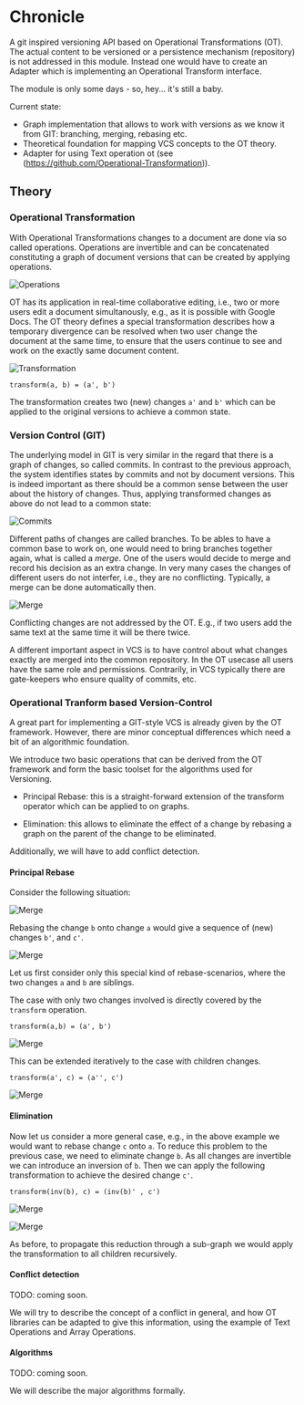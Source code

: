 Chronicle
=========

A git inspired versioning API based on Operational Transformations (OT).
The actual content to be versioned or a persistence mechanism (repository) is not addressed in this module.
Instead one would have to create an Adapter which is implementing an Operational Transform interface.

The module is only some days - so, hey... it's still a baby.

Current state:

- Graph implementation that allows to work with versions as we know it from GIT: branching, merging, rebasing etc.
- Theoretical foundation for mapping VCS concepts to the OT theory.
- Adapter for using Text operation ot (see (https://github.com/Operational-Transformation)).

Theory
--------

### Operational Transformation

With Operational Transformations changes to a document are done via so called operations.
Operations are invertible and can be concatenated constituting a graph of document versions
that can be created by applying operations.

![Operations](http://github.com/substance/chronicle/blob/master/images/graph.jpg?raw=true)

OT has its application in real-time collaborative editing, i.e., two or more users edit a
document simultanously, e.g., as it is possible with Google Docs.
The OT theory defines a special transformation describes how a temporary divergence can be resolved when two user change the document
at the same time, to ensure that the users continue to see and work on the exactly same document content.

![Transformation](http://github.com/substance/chronicle/blob/master/images/trafo.jpg?raw=true)

    transform(a, b) = (a', b')

The transformation creates two (new) changes `a'` and `b'` which can be applied
to the original versions to achieve a common state.

### Version Control (GIT)

The underlying model in GIT is very similar in the regard that there is a graph of
changes, so called commits.
In contrast to the previous approach, the system identifies states by commits
and not by document versions. This is indeed important as there should
be a common sense between the user about the history of changes.
Thus, applying transformed changes as above do not lead to a common state:

![Commits](http://github.com/substance/chronicle/blob/master/images/commits.jpg?raw=true)

Different paths of changes are called branches.
To be ables to have a common base to work on, one would need to bring branches
together again, what is called a *merge*.
One of the users would decide to merge and record his decision as an extra change.
In very many cases the changes of different users do not interfer, i.e., they are no conflicting.
Typically, a merge can be done automatically then.

![Merge](http://github.com/substance/chronicle/blob/master/images/merge.jpg?raw=true)

Conflicting changes are not addressed by the OT. E.g., if two users add the same text at the same time
it will be there twice.

A different important aspect in VCS is to have control about what changes exactly are merged
into the common repository. In the OT usecase all users have the same role and permissions.
Contrarily, in VCS typically there are gate-keepers who ensure quality of commits, etc.


### Operational Tranform based Version-Control

A great part for implementing a GIT-style VCS is already given by the OT framework.
However, there are minor conceptual differences which need a bit of an algorithmic foundation.

We introduce two basic operations that can be derived from the OT framework
and form the basic toolset for the algorithms used for Versioning.

- Principal Rebase: this is a straight-forward extension of the transform operator
  which can be applied to on graphs.
  
- Elimination: this allows to eliminate the effect of a change by rebasing a graph on
  the parent of the change to be eliminated.

Additionally, we will have to add conflict detection.

#### Principal Rebase

Consider the following situation:

![Merge](http://github.com/substance/chronicle/blob/master/images/rebase-1.jpg?raw=true)

Rebasing the change `b` onto change `a` would give a sequence of (new) changes `b'`, and `c'`.

![Merge](http://github.com/substance/chronicle/blob/master/images/rebase-2.jpg?raw=true)

Let us first consider only this special kind of rebase-scenarios, where the
two changes `a` and `b` are siblings.

The case with only two changes involved is directly covered by the `transform` operation.

    transform(a,b) = (a', b')

![Merge](http://github.com/substance/chronicle/blob/master/images/rebase-3.jpg?raw=true)

This can be extended iteratively to the case with children changes.

    transform(a', c) = (a'', c')

![Merge](http://github.com/substance/chronicle/blob/master/images/rebase-4.jpg?raw=true)


#### Elimination

Now let us consider a more general case, e.g., in the above example we would want to rebase change `c` onto `a`.
To reduce this problem to the previous case, we need to eliminate change `b`.
As all changes are invertible we can introduce an inversion of `b`.
Then we can apply the following transformation to achieve the desired change `c'`.

    transform(inv(b), c) = (inv(b)' , c')

![Merge](http://github.com/substance/chronicle/blob/master/images/reduction-1.jpg?raw=true)

![Merge](http://github.com/substance/chronicle/blob/master/images/reduction-2.jpg?raw=true)

As before, to propagate this reduction through a sub-graph we would apply
the transformation to all children recursively.

#### Conflict detection

TODO: coming soon.

We will try to describe the concept of a conflict in general, and how OT libraries
can be adapted to give this information, using the example of Text Operations and Array Operations.

#### Algorithms

TODO: coming soon.

We will describe the major algorithms formally.
